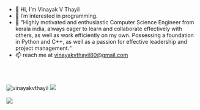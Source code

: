 - 👋 Hi, I’m Vinayak V Thayil
- 👀 I’m interested in programming.
- 🌱 "Highly motivated and enthusiastic Computer Science Engineer from kerala india, always eager to learn and collaborate effectively with others, as well as work efficiently 
      on my own. Possessing a foundation in Python and C++, as well as a passion for effective leadership and project management.“
- 📫 reach me at vinayakvthayil80@gmail.com
<br/>
<br/>
<p align="auto">
    <img src="https://github-readme-stats.vercel.app/api?username=vinayakvthayil&show_icons=true&locale=en&theme=radical" alt="vinayakvthayil" />
    <img src="https://streak-stats.demolab.com?user=vinayakvthayil&theme=radical&date_format=j%20M%5B%20Y%5D" /><br><br>
    <img src = "https://github-readme-stats.vercel.app/api/top-langs/?username=vinayakvthayil&layout=compact&theme=radical"><br><br>
</p>
